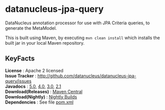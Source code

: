 datanucleus-jpa-query
=====================

DataNucleus annotation processor for use with JPA Criteria queries, to generate the MetaModel.

This is built using Maven, by executing `mvn clean install` which installs the built jar in your local Maven repository.


KeyFacts
--------
__License__ : Apache 2 licensed  
__Issue Tracker__ : http://github.com/datanucleus/datanucleus-jpa-query/issues    
__Javadocs__ : [5.0](http://www.datanucleus.org/javadocs/jpa.query/5.0/), [4.0](http://www.datanucleus.org/javadocs/jpa.query/4.0/), [3.0](http://www.datanucleus.org/javadocs/jpa.query/3.0/), [2.1](http://www.datanucleus.org/javadocs/jpa.query/2.1/)  
__Download(Releases)__ : [Maven Central](http://central.maven.org/maven2/org/datanucleus/datanucleus-jpa-query)  
__Download(Nightly)__ : [Nightly Builds](http://www.datanucleus.org/downloads/maven2-nightly/org/datanucleus/datanucleus-jpa-query)  
__Dependencies__ : See file [pom.xml](pom.xml)  
